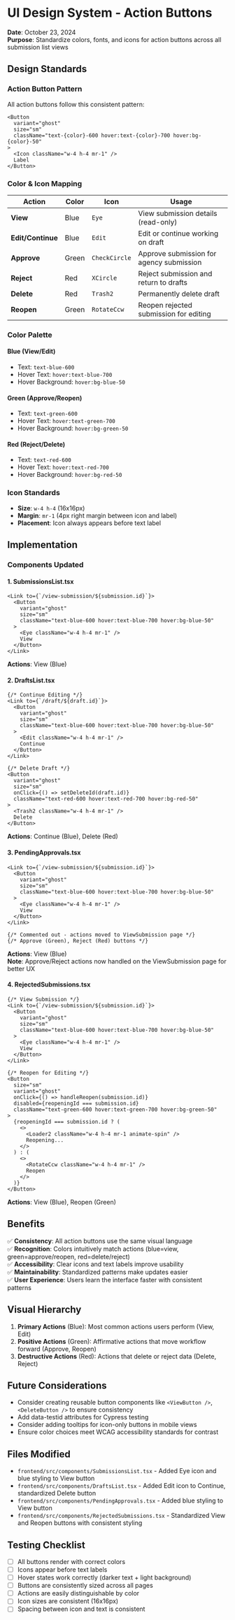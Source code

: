 # UI Design System - Action Buttons

**Date**: October 23, 2024  
**Purpose**: Standardize colors, fonts, and icons for action buttons across all submission list views

## Design Standards

### Action Button Pattern

All action buttons follow this consistent pattern:

```tsx
<Button 
  variant="ghost" 
  size="sm"
  className="text-{color}-600 hover:text-{color}-700 hover:bg-{color}-50"
>
  <Icon className="w-4 h-4 mr-1" />
  Label
</Button>
```

### Color & Icon Mapping

| Action | Color | Icon | Usage |
|--------|-------|------|-------|
| **View** | Blue | `Eye` | View submission details (read-only) |
| **Edit/Continue** | Blue | `Edit` | Edit or continue working on draft |
| **Approve** | Green | `CheckCircle` | Approve submission for agency submission |
| **Reject** | Red | `XCircle` | Reject submission and return to drafts |
| **Delete** | Red | `Trash2` | Permanently delete draft |
| **Reopen** | Green | `RotateCcw` | Reopen rejected submission for editing |

### Color Palette

#### Blue (View/Edit)
- Text: `text-blue-600`
- Hover Text: `hover:text-blue-700`
- Hover Background: `hover:bg-blue-50`

#### Green (Approve/Reopen)
- Text: `text-green-600`
- Hover Text: `hover:text-green-700`
- Hover Background: `hover:bg-green-50`

#### Red (Reject/Delete)
- Text: `text-red-600`
- Hover Text: `hover:text-red-700`
- Hover Background: `hover:bg-red-50`

### Icon Standards

- **Size**: `w-4 h-4` (16x16px)
- **Margin**: `mr-1` (4px right margin between icon and label)
- **Placement**: Icon always appears before text label

## Implementation

### Components Updated

#### 1. SubmissionsList.tsx
```tsx
<Link to={`/view-submission/${submission.id}`}>
  <Button 
    variant="ghost" 
    size="sm"
    className="text-blue-600 hover:text-blue-700 hover:bg-blue-50"
  >
    <Eye className="w-4 h-4 mr-1" />
    View
  </Button>
</Link>
```

**Actions**: View (Blue)

#### 2. DraftsList.tsx
```tsx
{/* Continue Editing */}
<Link to={`/draft/${draft.id}`}>
  <Button 
    variant="ghost" 
    size="sm"
    className="text-blue-600 hover:text-blue-700 hover:bg-blue-50"
  >
    <Edit className="w-4 h-4 mr-1" />
    Continue
  </Button>
</Link>

{/* Delete Draft */}
<Button
  variant="ghost"
  size="sm"
  onClick={() => setDeleteId(draft.id)}
  className="text-red-600 hover:text-red-700 hover:bg-red-50"
>
  <Trash2 className="w-4 h-4 mr-1" />
  Delete
</Button>
```

**Actions**: Continue (Blue), Delete (Red)

#### 3. PendingApprovals.tsx
```tsx
<Link to={`/view-submission/${submission.id}`}>
  <Button 
    variant="ghost" 
    size="sm"
    className="text-blue-600 hover:text-blue-700 hover:bg-blue-50"
  >
    <Eye className="w-4 h-4 mr-1" />
    View
  </Button>
</Link>

{/* Commented out - actions moved to ViewSubmission page */}
{/* Approve (Green), Reject (Red) buttons */}
```

**Actions**: View (Blue)  
**Note**: Approve/Reject actions now handled on the ViewSubmission page for better UX

#### 4. RejectedSubmissions.tsx
```tsx
{/* View Submission */}
<Link to={`/view-submission/${submission.id}`}>
  <Button 
    variant="ghost" 
    size="sm"
    className="text-blue-600 hover:text-blue-700 hover:bg-blue-50"
  >
    <Eye className="w-4 h-4 mr-1" />
    View
  </Button>
</Link>

{/* Reopen for Editing */}
<Button
  size="sm"
  variant="ghost"
  onClick={() => handleReopen(submission.id)}
  disabled={reopeningId === submission.id}
  className="text-green-600 hover:text-green-700 hover:bg-green-50"
>
  {reopeningId === submission.id ? (
    <>
      <Loader2 className="w-4 h-4 mr-1 animate-spin" />
      Reopening...
    </>
  ) : (
    <>
      <RotateCcw className="w-4 h-4 mr-1" />
      Reopen
    </>
  )}
</Button>
```

**Actions**: View (Blue), Reopen (Green)

## Benefits

✅ **Consistency**: All action buttons use the same visual language  
✅ **Recognition**: Colors intuitively match actions (blue=view, green=approve/reopen, red=delete/reject)  
✅ **Accessibility**: Clear icons and text labels improve usability  
✅ **Maintainability**: Standardized patterns make updates easier  
✅ **User Experience**: Users learn the interface faster with consistent patterns

## Visual Hierarchy

1. **Primary Actions** (Blue): Most common actions users perform (View, Edit)
2. **Positive Actions** (Green): Affirmative actions that move workflow forward (Approve, Reopen)
3. **Destructive Actions** (Red): Actions that delete or reject data (Delete, Reject)

## Future Considerations

- Consider creating reusable button components like `<ViewButton />`, `<DeleteButton />` to ensure consistency
- Add data-testid attributes for Cypress testing
- Consider adding tooltips for icon-only buttons in mobile views
- Ensure color choices meet WCAG accessibility standards for contrast

## Files Modified

- `frontend/src/components/SubmissionsList.tsx` - Added Eye icon and blue styling to View button
- `frontend/src/components/DraftsList.tsx` - Added Edit icon to Continue, standardized Delete button
- `frontend/src/components/PendingApprovals.tsx` - Added blue styling to View button
- `frontend/src/components/RejectedSubmissions.tsx` - Standardized View and Reopen buttons with consistent styling

## Testing Checklist

- [ ] All buttons render with correct colors
- [ ] Icons appear before text labels
- [ ] Hover states work correctly (darker text + light background)
- [ ] Buttons are consistently sized across all pages
- [ ] Actions are easily distinguishable by color
- [ ] Icon sizes are consistent (16x16px)
- [ ] Spacing between icon and text is consistent
